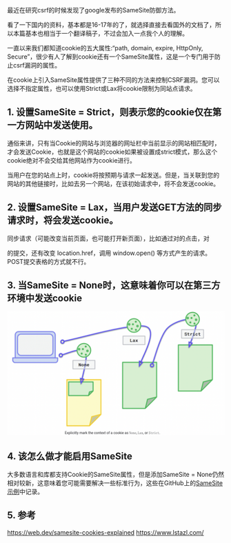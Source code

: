 最近在研究csrf的时候发现了google发布的SameSite防御方法。

看了一下国内的资料，基本都是16-17年的了，就选择直接去看国外的文档了，所以本篇基本也相当于一个翻译稿子，不过会加入一点我个人的理解。

一直以来我们都知道cookie的五大属性:“path, domain, expire, HttpOnly, Secure”，很少有人了解到cookie还有一个SameSite属性，这是一个专门用于防止csrf漏洞的属性。

在cookie上引入SameSite属性提供了三种不同的方法来控制CSRF漏洞。您可以选择不指定属性，也可以使用Strict或Lax将cookie限制为同站点请求。

## 1. 设置SameSite = Strict，则表示您的cookie仅在第一方网站中发送使用。

通俗来讲，只有当Cookie的网站与浏览器的网址栏中当前显示的网站相匹配时，才会发送Cookie，也就是这个网站的cookie如果被设置成strict模式，那么这个cookie绝对不会交给其他网站作为cookie进行。

当用户在您的站点上时，cookie将按预期与请求一起发送。但是，当关联到您的网站的其他链接时，比如去另一个网站，在该初始请求中，将不会发送cookie。

## 2. 设置SameSite = Lax，当用户发送GET方法的同步请求时，将会发送cookie。

同步请求（可能改变当前页面，也可能打开新页面），比如通过对<a>的点击，对<form>的提交，还有改变 location.href，调用 window.open() 等方式产生的请求。POST提交表格的方式就不行。

## 3. 当SameSite = None时，这意味着你可以在第三方环境中发送cookie

![image](../images/samesite-cookies.png)

## 4. 该怎么做才能启用SameSite

大多数语言和库都支持Cookie的SameSite属性，但是添加SameSite = None仍然相对较新，这意味着您可能需要解决一些标准行为，这些在GitHub上的[SameSite示例](https://github.com/GoogleChromeLabs/samesite-examples)中记录。

## 5. 参考

https://web.dev/samesite-cookies-explained
https://www.lstazl.com/